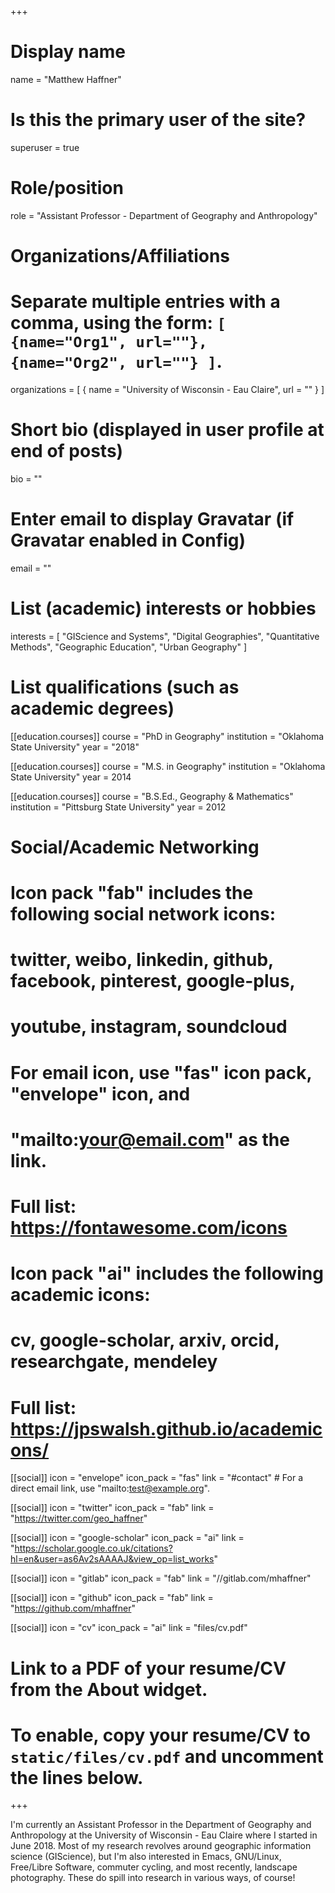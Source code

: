 +++
# Display name
name = "Matthew Haffner"

# Is this the primary user of the site?
superuser = true

# Role/position
role = "Assistant Professor - Department of Geography and Anthropology"

# Organizations/Affiliations
#   Separate multiple entries with a comma, using the form: `[ {name="Org1", url=""}, {name="Org2", url=""} ]`.
organizations = [ { name = "University of Wisconsin - Eau Claire", url = "" } ]

# Short bio (displayed in user profile at end of posts)
bio = ""

# Enter email to display Gravatar (if Gravatar enabled in Config)
email = ""

# List (academic) interests or hobbies
interests = [
    "GIScience and Systems",
    "Digital Geographies",
    "Quantitative Methods",
    "Geographic Education",
    "Urban Geography"
]

# List qualifications (such as academic degrees)
[[education.courses]]
  course = "PhD in Geography"
  institution = "Oklahoma State University"
  year = "2018"

[[education.courses]]
  course = "M.S. in Geography"
  institution = "Oklahoma State University"
  year = 2014 

[[education.courses]]
  course = "B.S.Ed., Geography & Mathematics"
  institution = "Pittsburg State University"
  year = 2012

# Social/Academic Networking
#
# Icon pack "fab" includes the following social network icons:
#
#   twitter, weibo, linkedin, github, facebook, pinterest, google-plus,
#   youtube, instagram, soundcloud
#
#   For email icon, use "fas" icon pack, "envelope" icon, and
#   "mailto:your@email.com" as the link.
#
#   Full list: https://fontawesome.com/icons
#
# Icon pack "ai" includes the following academic icons:
#
#   cv, google-scholar, arxiv, orcid, researchgate, mendeley
#
#   Full list: https://jpswalsh.github.io/academicons/

[[social]]
  icon = "envelope"
  icon_pack = "fas"
  link = "#contact"  # For a direct email link, use "mailto:test@example.org".

[[social]]
  icon = "twitter"
  icon_pack = "fab"
  link = "https://twitter.com/geo_haffner"

[[social]]
  icon = "google-scholar"
  icon_pack = "ai"
    link = "https://scholar.google.co.uk/citations?hl=en&user=as6Av2sAAAAJ&view_op=list_works"

[[social]]
  icon = "gitlab"
  icon_pack = "fab"
  link = "//gitlab.com/mhaffner"

[[social]]
  icon = "github"
  icon_pack = "fab"
  link = "https://github.com/mhaffner"

[[social]]
  icon = "cv"
  icon_pack = "ai"
  link = "files/cv.pdf"

# Link to a PDF of your resume/CV from the About widget.
# To enable, copy your resume/CV to `static/files/cv.pdf` and uncomment the lines below.
+++

I'm currently an Assistant Professor in the Department of Geography and
Anthropology at the University of Wisconsin - Eau Claire where I started in
June 2018. Most of my research revolves around geographic information science
(GIScience), but I'm also interested in Emacs, GNU/Linux, Free/Libre Software,
commuter cycling, and most recently, landscape photography. These do spill into
research in various ways, of course!
